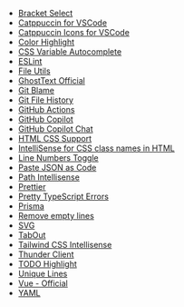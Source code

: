<ul>
  <li><a href="https://marketplace.visualstudio.com/items?itemName=chunsen.bracket-select">Bracket Select</a></li>
  <li><a href="https://marketplace.visualstudio.com/items?itemName=Catppuccin.catppuccin-vsc">Catppuccin for VSCode</a></li>
  <li><a href="https://marketplace.visualstudio.com/items?itemName=Catppuccin.catppuccin-vsc-icons">Catppuccin Icons for VSCode</a></li>
  <li><a href="https://marketplace.visualstudio.com/items?itemName=naumovs.color-highlight">Color Highlight</a></li>
  <li><a href="https://marketplace.visualstudio.com/items?itemName=vunguyentuan.vscode-css-variables">CSS Variable Autocomplete</a></li>
  <li><a href="https://marketplace.visualstudio.com/items?itemName=dbaeumer.vscode-eslint">ESLint</a></li>
  <li><a href="https://marketplace.visualstudio.com/items?itemName=sleistner.vscode-fileutils">File Utils</a></li>
  <li><a href="https://marketplace.visualstudio.com/items?itemName=fregante.ghost-text">GhostText Official</a></li>
  <li><a href="https://marketplace.visualstudio.com/items?itemName=waderyan.gitblame">Git Blame</a></li>
  <li><a href="https://marketplace.visualstudio.com/items?itemName=pomber.git-file-history">Git File History</a></li>
  <li><a href="https://marketplace.visualstudio.com/items?itemName=github.vscode-github-actions">GitHub Actions</a></li>
  <li><a href="https://marketplace.visualstudio.com/items?itemName=GitHub.copilot">GitHub Copilot</a></li>
  <li><a href="https://marketplace.visualstudio.com/items?itemName=GitHub.copilot-chat">GitHub Copilot Chat</a></li>
  <li><a href="https://marketplace.visualstudio.com/items?itemName=ecmel.vscode-html-css">HTML CSS Support</a></li>
  <li><a href="https://marketplace.visualstudio.com/items?itemName=Zignd.html-css-class-completion">IntelliSense for CSS class names in HTML</a></li>
  <li><a href="https://marketplace.visualstudio.com/items?itemName=yay.lntoggle">Line Numbers Toggle</a></li>
  <li><a href="https://marketplace.visualstudio.com/items?itemName=quicktype.quicktype">Paste JSON as Code</a></li>
  <li><a href="https://marketplace.visualstudio.com/items?itemName=christian-kohler.path-intellisense">Path Intellisense</a></li>
  <li><a href="https://marketplace.visualstudio.com/items?itemName=rangav.vscode-thunder-client">Prettier</a></li>
  <li><a href="https://marketplace.visualstudio.com/items?itemName=yoavbls.pretty-ts-errors">Pretty TypeScript Errors</a></li>
  <li><a href="https://marketplace.visualstudio.com/items?itemName=Prisma.prisma">Prisma</a></li>
  <li><a href="https://marketplace.visualstudio.com/items?itemName=usernamehw.remove-empty-lines">Remove empty lines</a></li>
  <li><a href="https://marketplace.visualstudio.com/items?itemName=jock.svg">SVG</a></li>
  <li><a href="https://marketplace.visualstudio.com/items?itemName=albert.TabOut">TabOut</a></li>
  <li><a href="https://marketplace.visualstudio.com/items?itemName=bradlc.vscode-tailwindcss">Tailwind CSS Intellisense</a></li>
  <li><a href="https://marketplace.visualstudio.com/items?itemName=esbenp.prettier-vscode">Thunder Client</a></li>
  <li><a href="https://marketplace.visualstudio.com/items?itemName=wayou.vscode-todo-highlight">TODO Highlight</a></li>
  <li><a href="https://marketplace.visualstudio.com/items?itemName=bibhasdn.unique-lines">Unique Lines</a></li>
  <li><a href="https://marketplace.visualstudio.com/items?itemName=Vue.volar">Vue - Official</a></li>
  <li><a href="https://marketplace.visualstudio.com/items?itemName=redhat.vscode-yaml">YAML</a></li>
</ul>

